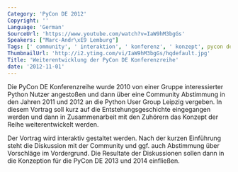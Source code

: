 ```yaml
---
Category: 'PyCon DE 2012'
Copyright: ''
Language: 'German'
SourceUrl: 'https://www.youtube.com/watch?v=IaW9hM3bgGs'
Speakers: ["Marc-Andr\xE9 Lemburg"]
Tags: [' community', ' interaktion', ' konferenz', ' konzept', pycon de]
ThumbnailUrl: 'http://i2.ytimg.com/vi/IaW9hM3bgGs/hqdefault.jpg'
Title: 'Weiterentwicklung der PyCon DE Konferenzreihe'
date: '2012-11-01'
---
```

Die PyCon DE Konferenzreihe wurde 2010 von einer Gruppe interessierter Python
Nutzer angestoßen und dann über eine Community Abstimmung in den Jahren 2011
und 2012 an die Python User Group Leipzig vergeben. In diesem Vortrag soll
kurz auf die Entstehungsgeschichte eingegangen werden und dann in
Zusammenarbeit mit den Zuhörern das Konzept der Reihe weiterentwickelt werden.

Der Vortrag wird interaktiv gestaltet werden. Nach der kurzen Einführung steht
die Diskussion mit der Community und ggf. auch Abstimmung über Vorschläge im
Vordergrund. Die Resultate der Diskussionen sollen dann in die Konzeption für
die PyCon DE 2013 und 2014 einfließen.
